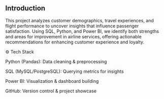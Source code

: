 ## Introduction
This project analyzes customer demographics, travel experiences, and flight performance to uncover insights that influence passenger satisfaction. Using SQL, Python, and Power BI, we identify both strengths and areas for improvement in airline services, offering actionable recommendations for enhancing customer experience and loyalty.

⚙️ Tech Stack

Python (Pandas): Data cleaning & preprocessing

SQL (MySQL/PostgreSQL): Querying metrics for insights

Power BI: Visualization & dashboard building

GitHub: Version control & project showcase
